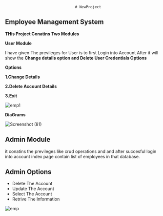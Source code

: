                                     # NewProject
                         
  ## Employee Management System
  
  **THis Project Conatins Two Modules**
  
  **User Module**

  
I have given The previleges for User is to first Login into Account After it will show the **Change details option and Delete User Credentials Options**

**Options**

**1.Change Details**

**2.Delete Account Details**

**3.Exit**

![emp1](https://github.com/naveen9390839942/NewProject/assets/129715479/899f7b53-83b7-49f3-8d42-3a36aa8f916c)

**DiaGrams**


![Screenshot (81)](https://github.com/naveen9390839942/NewProject/assets/129715479/9ba91d10-1b7f-4614-a4d9-2918e635c3fe)





## Admin Module

it conatins the previleges like crud operations and and after succesful login into account index page contain list of employees in that database.


## Admin Options
- Delete The Account
- Update The Account
- Select The Account
-  Retrive The Information



![emp](https://via.placeholder.com/468x300?text=App+Screenshot+Here)



